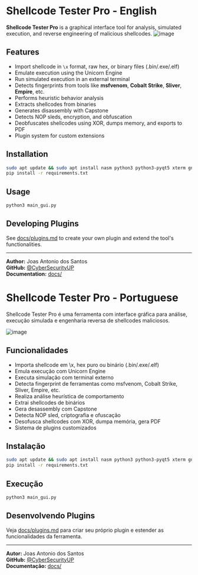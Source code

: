 # Shellcode Tester Pro - English

**Shellcode Tester Pro** is a graphical interface tool for analysis, simulated execution, and reverse engineering of malicious shellcodes.
![image](https://github.com/user-attachments/assets/13d60413-2e05-461c-a249-106902424e42)


## Features

- Import shellcode in `\x` format, raw hex, or binary files (.bin/.exe/.elf)
- Emulate execution using the Unicorn Engine
- Run simulated execution in an external terminal
- Detects fingerprints from tools like **msfvenom**, **Cobalt Strike**, **Sliver**, **Empire**, etc.
- Performs heuristic behavior analysis
- Extracts shellcodes from binaries
- Generates disassembly with Capstone
- Detects NOP sleds, encryption, and obfuscation
- Deobfuscates shellcodes using XOR, dumps memory, and exports to PDF
- Plugin system for custom extensions

## Installation

```bash
sudo apt update && sudo apt install nasm python3 python3-pyqt5 xterm gnome-terminal
pip install -r requirements.txt
```

## Usage

```bash
python3 main_gui.py
```

## Developing Plugins

See [docs/plugins.md](docs/plugins.md) to create your own plugin and extend the tool's functionalities.

---

**Author:** Joas Antonio dos Santos  
**GitHub:** [@CyberSecurityUP](https://github.com/CyberSecurityUP)  
**Documentation:** [docs/](docs/)

# Shellcode Tester Pro - Portuguese

Shellcode Tester Pro é uma ferramenta com interface gráfica para análise, execução simulada e engenharia reversa de shellcodes maliciosos.

![image](https://github.com/user-attachments/assets/8893c547-4cd0-465b-88b9-e38a7378a4c4)

## Funcionalidades

- Importa shellcode em \x, hex puro ou binário (.bin/.exe/.elf)
- Emula execução com Unicorn Engine
- Executa simulação com terminal externo
- Detecta fingerprint de ferramentas como msfvenom, Cobalt Strike, Sliver, Empire, etc.
- Realiza análise heurística de comportamento
- Extrai shellcodes de binários
- Gera desassembly com Capstone
- Detecta NOP sled, criptografia e ofuscação
- Desofusca shellcodes com XOR, dumpa memória, gera PDF
- Sistema de plugins customizados

## Instalação

```bash
sudo apt update && sudo apt install nasm python3 python3-pyqt5 xterm gnome-terminal
pip install -r requirements.txt
```

## Execução

```bash
python3 main_gui.py
```

## Desenvolvendo Plugins
Veja [docs/plugins.md](docs/plugins.md) para criar seu próprio plugin e estender as funcionalidades da ferramenta.

---

**Autor:** Joas Antonio dos Santos  
**GitHub:** [@CyberSecurityUP](https://github.com/CyberSecurityUP)  
**Documentação:** [docs/](docs/)


